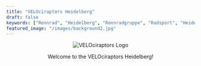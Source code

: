 ```yaml
---
title: "VELOciraptors Heidelberg"
draft: false
keywords: ["Rennrad", "Heidelberg", "Rennradgruppe", "Radsport", "Heidelberg Radfahren", "RSV", "RTF", "bike", "cycling", "Routen", "Man", "Triathlon"]
featured_image: "/images/background2.jpg" 
---
```


<header class="cover bg-bottom" style="background2-image: url('{{ $featured_image }}');">

![VELOciraptors Logo](/imageselociraptors-logo3.jpg)

Welcome to the VELOciraptors Heidelberg!
